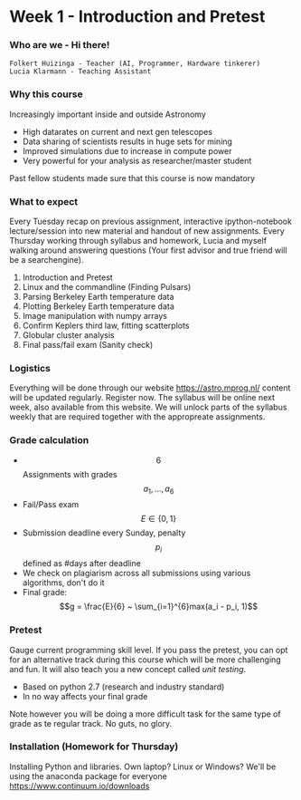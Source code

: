 # Week 1 - Introduction and Pretest

### Who are we - Hi there!

    Folkert Huizinga - Teacher (AI, Programmer, Hardware tinkerer)
    Lucia Klarmann - Teaching Assistant

### Why this course
Increasingly important inside and outside Astronomy

* High datarates on current and next gen telescopes
* Data sharing of scientists results in huge sets for mining
* Improved simulations due to increase in compute power
* Very powerful for your analysis as researcher/master student

Past fellow students made sure that this course is now mandatory

### What to expect
Every Tuesday recap on previous assignment, interactive ipython-notebook lecture/session into new material and handout of new assignments. Every Thursday working through syllabus and homework, Lucia and myself walking around answering questions (Your first advisor and true friend will be a searchengine).

  1. Introduction and Pretest
  2. Linux and the commandline (Finding Pulsars)
  3. Parsing Berkeley Earth temperature data
  4. Plotting Berkeley Earth temperature data
  5. Image manipulation with numpy arrays
  6. Confirm Keplers third law, fitting scatterplots
  7. Globular cluster analysis
  8. Final pass/fail exam (Sanity check)
 

### Logistics
Everything will be done through our website https://astro.mprog.nl/ content will be updated regularly. Register now. The syllabus will be online next week, also available from this website. We will unlock parts of the syllabus weekly that are required together with the appropreate assignments.

### Grade calculation
* $$6$$ Assignments with grades $$a_1, ..., a_6$$
* Fail/Pass exam $$E \in \{0, 1\}$$
* Submission deadline every Sunday, penalty $$p_i$$ defined as #days after deadline
* We check on plagiarism across all submissions using various algorithms, don't do it
* Final grade: $$g = \frac{E}{6} ~ \sum_{i=1}^{6}max(a_i - p_i, 1)$$

### Pretest
Gauge current programming skill level. If you pass the pretest, you can opt for an alternative track during this course which will be more challenging and fun. It will also teach you a new concept called *unit testing*. 

 * Based on python 2.7 (research and industry standard)
 * In no way affects your final grade
    
Note however you will be doing a more difficult task for the same type of grade as te regular track. No guts, no glory.


### Installation (Homework for Thursday)
Installing Python and libraries. Own laptop? Linux or Windows? We'll be using the anaconda package for everyone https://www.continuum.io/downloads
